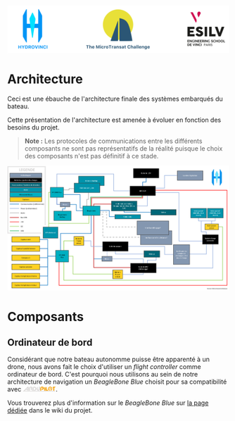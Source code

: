 ![banner](assets/banner.svg)
# Architecture
Ceci est une ébauche de l'architecture finale des systèmes embarqués du bateau.

Cette présentation de l'architecture est amenée à évoluer en fonction des besoins du projet.

> **Note :** Les protocoles de communications entre les différents composants ne sont pas représentatifs de la réalité puisque le choix des composants n'est pas définitif à ce stade.

![architecture v3](assets/ARCHI_HYDRO_V4.png)

# Composants

## Ordinateur de bord

<p>Considérant que notre bateau autonomme puisse être apparenté à un drone, nous avons fait le choix d'utiliser un <i>flight controller</i> comme ordinateur de bord. C'est pourquoi nous utilisons au sein de notre architecture de navigation un <i>BeagleBone Blue</i> choisit pour sa compatibilité avec <a href="https://ardupilot.org/"><img src="assets/ardupilot_logo.png" height="11px"></a>.</p>

Vous trouverez plus d'information sur le *BeagleBone Blue* sur [la page dédiée](../../wiki/BeagleBone-Blue) dans le wiki du projet.
